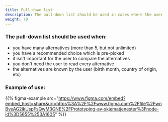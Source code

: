 ```yaml
---
title: Pull-down list
description: The pull-down list should be used in cases where the user is picking one of many alternatives, much like the radio buttons. 
weight: 70
---
```


### The pull-down list should be used when:
- you have many alternatives (more than 5, but not unlimited)
- you have a recommended choice which is pre-picked
- it isn't important for the user to compare the alternatives
- you don't need the user to read every alternative
- the alternatives are known by the user (birth month, country of origin, etc)

### Example of use:

{{% figma-example src="https://www.figma.com/embed?embed_host=share&url=https%3A%2F%2Fwww.figma.com%2Ffile%2FwnBveAG2ikUspFsQwM3GNE%2FPrototyping-av-skjematjenester%3Fnode-id%3D5655%253A1605" %}}
